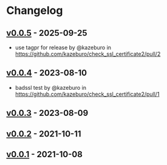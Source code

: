 # Changelog

## [v0.0.5](https://github.com/kazeburo/check_ssl_certificate2/compare/v0.0.4...v0.0.5) - 2025-09-25
- use tagpr for release by @kazeburo in https://github.com/kazeburo/check_ssl_certificate2/pull/2

## [v0.0.4](https://github.com/kazeburo/check_ssl_certificate2/compare/v0.0.3...v0.0.4) - 2023-08-10
- badssl test by @kazeburo in https://github.com/kazeburo/check_ssl_certificate2/pull/1

## [v0.0.3](https://github.com/kazeburo/check_ssl_certificate2/compare/v0.0.2...v0.0.3) - 2023-08-09

## [v0.0.2](https://github.com/kazeburo/check_ssl_certificate2/compare/v0.0.1...v0.0.2) - 2021-10-11

## [v0.0.1](https://github.com/kazeburo/check_ssl_certificate2/commits/v0.0.1) - 2021-10-08
